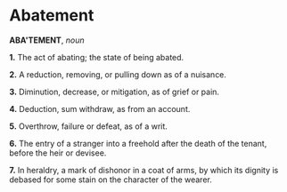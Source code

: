 # Abatement

**ABA'TEMENT**, _noun_

**1.** The act of abating; the state of being abated.

**2.** A reduction, removing, or pulling down as of a nuisance.

**3.** Diminution, decrease, or mitigation, as of grief or pain.

**4.** Deduction, sum withdraw, as from an account.

**5.** Overthrow, failure or defeat, as of a writ.

**6.** The entry of a stranger into a freehold after the death of the tenant, before the heir or devisee.

**7.** In heraldry, a mark of dishonor in a coat of arms, by which its dignity is debased for some stain on the character of the wearer.